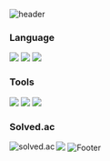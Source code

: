 ![header](https://capsule-render.vercel.app/api?type=waving&color=FFBF00&fontColor=FFFFFF&height=200&section=header&text=RememberIOm&fontSize=70&animation=twinkling&fontAlign=30)
### Language

<img src="https://img.shields.io/badge/Python-3776AB?style=flat-square&logo=Python&logoColor=white"/> <img src="https://img.shields.io/badge/Swift-F05138?style=flat-square&logo=Swift&logoColor=white"/> <img src="https://img.shields.io/badge/C++-00599C?style=flat-square&logo=C%2B%2B&logoColor=white"/>  



### Tools

<img src="https://img.shields.io/badge/Visual Studio Code-007ACC?style=flat-square&logo=VisualStudioCode&logoColor=white"/> <img src="https://img.shields.io/badge/Xcode-147EFB?style=flat-square&logo=Xcode&logoColor=white"/> <img src="https://img.shields.io/badge/Visual Studio-5C2D91?style=flat-square&logo=VisualStudio&logoColor=white"/>



### Solved.ac

<a href="https://solved.ac/l412206"><img align="left" alt="solved.ac" src="http://mazassumnida.wtf/api/v2/generate_badge?boj=l412206"/> </a><img src="http://mazandi.herokuapp.com/api?handle=l412206&theme=warm"/>
![Footer](https://capsule-render.vercel.app/api?type=waving&color=FFBF00&height=200&section=footer)
